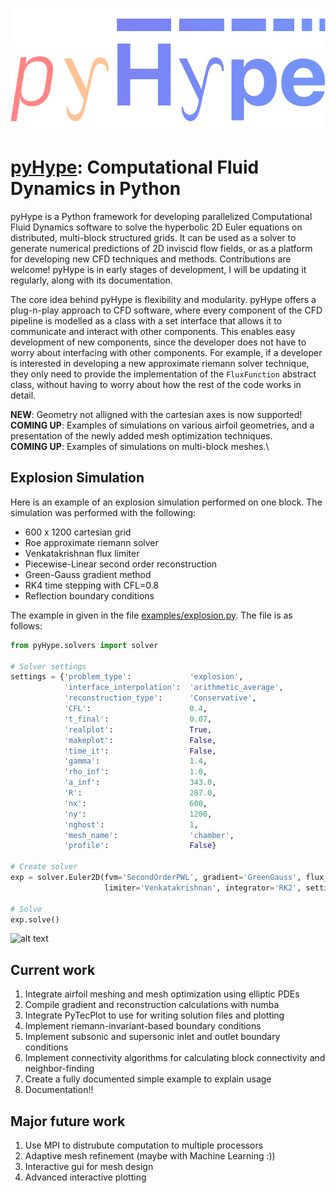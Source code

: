 ![Alt Text](/logo.png)

# [pyHype](https://github.com/momokhalil/pyHype): Computational Fluid Dynamics in Python

pyHype is a Python framework for developing parallelized Computational Fluid Dynamics software to solve the hyperbolic 2D Euler equations on distributed, multi-block structured grids. It can be used as a solver to generate numerical predictions of 2D inviscid flow fields, or as a platform for developing new CFD techniques and methods. Contributions are welcome! pyHype is in early stages of development, I will be updating it regularly, along with its documentation.

The core idea behind pyHype is flexibility and modularity. pyHype offers a plug-n-play approach to CFD software, where every component of the CFD pipeline is modelled as a class with a set interface that allows it to communicate and interact with other components. This enables easy development of new components, since the developer does not have to worry about interfacing with other components. For example, if a developer is interested in developing a new approximate riemann solver technique, they only need to provide the implementation of the `FluxFunction` abstract class, without having to worry about how the rest of the code works in detail.

**NEW**: Geometry not alligned with the cartesian axes is now supported!\
**COMING UP**: Examples of simulations on various airfoil geometries, and a presentation of the newly added mesh optimization techniques.\
**COMING UP**: Examples of simulations on multi-block meshes.\

## Explosion Simulation
Here is an example of an explosion simulation performed on one block. The simulation was performed with the following: 
- 600 x 1200 cartesian grid
- Roe approximate riemann solver
- Venkatakrishnan flux limiter
- Piecewise-Linear second order reconstruction
- Green-Gauss gradient method
- RK4 time stepping with CFL=0.8
- Reflection boundary conditions

The example in given in the file [examples/explosion.py](https://github.com/momokhalil/pyHype/blob/main/examples/explosion.py). The file is as follows:

```python
from pyHype.solvers import solver

# Solver settings
settings = {'problem_type':             'explosion',
            'interface_interpolation':  'arithmetic_average',
            'reconstruction_type':      'Conservative',
            'CFL':                      0.4,
            't_final':                  0.07,
            'realplot':                 True,
            'makeplot':                 False,
            'time_it':                  False,
            'gamma':                    1.4,
            'rho_inf':                  1.0,
            'a_inf':                    343.0,
            'R':                        287.0,
            'nx':                       600,
            'ny':                       1200,
            'nghost':                   1,
            'mesh_name':                'chamber',
            'profile':                  False}

# Create solver
exp = solver.Euler2D(fvm='SecondOrderPWL', gradient='GreenGauss', flux_function='Roe',
                     limiter='Venkatakrishnan', integrator='RK2', settings=settings)

# Solve
exp.solve()

```
![alt text](/explosion.gif)

## Current work
1. Integrate airfoil meshing and mesh optimization using elliptic PDEs
2. Compile gradient and reconstruction calculations with numba
3. Integrate PyTecPlot to use for writing solution files and plotting
4. Implement riemann-invariant-based boundary conditions
5. Implement subsonic and supersonic inlet and outlet boundary conditions
6. Implement connectivity algorithms for calculating block connectivity and neighbor-finding
7. Create a fully documented simple example to explain usage
8. Documentation!!

## Major future work
1. Use MPI to distrubute computation to multiple processors
2. Adaptive mesh refinement (maybe with Machine Learning :))
3. Interactive gui for mesh design
4. Advanced interactive plotting
